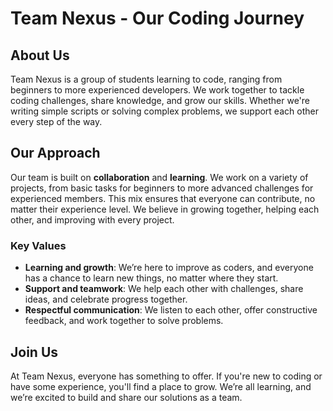 # Team Nexus - Our Coding Journey

## About Us

Team Nexus is a group of students learning to code, ranging from beginners to more experienced developers.
We work together to tackle coding challenges, share knowledge, and grow our skills.
Whether we're writing simple scripts or solving complex problems, we support each other every step of the way.

## Our Approach

Our team is built on **collaboration** and **learning**.
We work on a variety of projects, from basic tasks for beginners to more advanced challenges for experienced members.
This mix ensures that everyone can contribute, no matter their experience level.
We believe in growing together, helping each other, and improving with every project.

### Key Values

- **Learning and growth**: We’re here to improve as coders, and everyone has a chance to learn new things, no matter where they start.
- **Support and teamwork**: We help each other with challenges, share ideas, and celebrate progress together.
- **Respectful communication**: We listen to each other, offer constructive feedback, and work together to solve problems.

## Join Us

At Team Nexus, everyone has something to offer.
If you're new to coding or have some experience, you'll find a place to grow.
We’re all learning, and we’re excited to build and share our solutions as a team.
